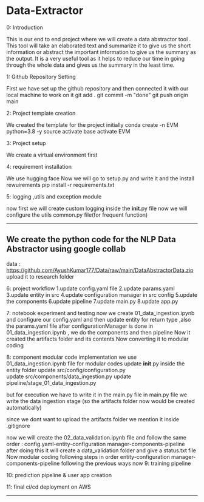 # Data-Extractor
0: Introduction

This is our end to end project where we will create a data abstractor tool .
This tool will take an elaborated text and summarize it to give us the short information or abstract
the important information to give us the summary as the output.
It is a very useful tool as it helps to reduce our time in going through the whole data and gives us the summary in the least time.


1: Github Repository Setting

First we have set up the github repository and then connected it with our local machine to work on it
    git add .
    git commit -m "done"
    git push origin main

2: Project template creation

We created the template for the project initially
    conda create -n EVM python=3.8 -y
    source activate base
    activate EVM

3: Project setup 

We create a virtual environment first

4: requirement installation

We use hugging face
Now we will go to setup.py and write it
and the install rewuirements
    pip install -r requirements.txt

5: logging ,utils and exception module

now first we will create custom logging inside the __init__.py file
now we will configure the utils common.py file(for frequent function)

-------------------------------------------------------------------------
We create the python code for the NLP Data Abstractor using google collab
-------------------------------------------------------------------------
data : https://github.com/AyushKumar177/Data/raw/main/DataAbstractorData.zip
 upload it to research folder

6: project workflow
    1.update config.yaml file 
    2.update params.yaml
    3.update entity in src
    4.update configuration manager in src config
    5.update the components
    6.update pipeline
    7.update main.py
    8.update app.py

7: notebook experiment and testing
now we create 01_data_ingestion.ipynb and configure our config.yaml and then update entity for return type ,also the params.yaml file after configurationManager is done in 01_data_ingestion.ipynb , we do the components and then pipeline
Now it created the artifacts folder and its contents
Now converting it to modular coding

8: component modular code implementation
    we use 01_data_ingestion.ipynb file for modular codes
    update __init__.py inside the entity folder
    update src/config/configuration.py  
    update src/components/data_ingestion.py
    update pipeline/stage_01_data_ingestion.py 

but for execution we have to write it in the main.py file
in main.py file we write the data ingestion stage (so the artifacts folder now would be created  automatically)

since we dont want to upload the artifacts folder we mention it inside .gitignore

now we will create the 02_data_validation.ipynb file and follow the same order : config.yaml-entity-configuration manager-components-pipeline
after doing this it will create a data_validation folder and give a status.txt file
Now modular coding following steps in order entity-configuration manager-components-pipeline
following the previous ways
 now 
9: training pipeline


10: prediction pipeline & user app creation


11: final ci/cd deployment on AWS


-----------------------------------------------
 
